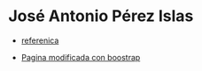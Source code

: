 # José Antonio Pérez Islas

- [referenica](https://doblaje.fandom.com/es/wiki/Liu_Kang)  

- [Pagina modificada con boostrap](https://antonio1886.github.io/boostrap/)  
